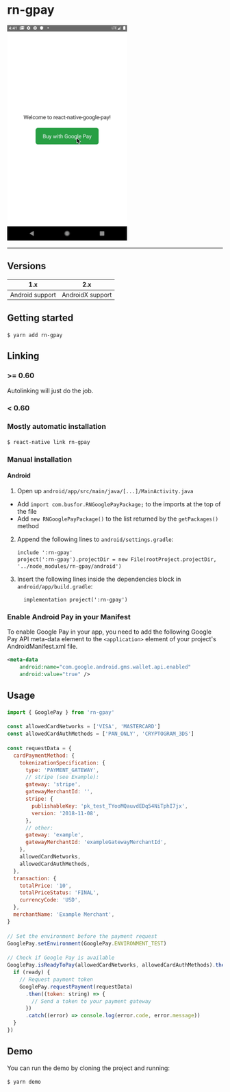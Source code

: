 # rn-gpay

<div>
<img width="280px" src="emulator.gif" />
</div>

---

## Versions

| 1.x             | 2.x              |
| --------------- | ---------------- |
| Android support | AndroidX support |

## Getting started

`$ yarn add rn-gpay`

## Linking

### >= 0.60

Autolinking will just do the job.

### < 0.60

### Mostly automatic installation

`$ react-native link rn-gpay`

### Manual installation

#### Android

1. Open up `android/app/src/main/java/[...]/MainActivity.java`

- Add `import com.busfor.RNGooglePayPackage;` to the imports at the top of the file
- Add `new RNGooglePayPackage()` to the list returned by the `getPackages()` method

2. Append the following lines to `android/settings.gradle`:
   ```
   include ':rn-gpay'
   project(':rn-gpay').projectDir = new File(rootProject.projectDir, 	'../node_modules/rn-gpay/android')
   ```
3. Insert the following lines inside the dependencies block in `android/app/build.gradle`:
   ```
     implementation project(':rn-gpay')
   ```

### Enable Android Pay in your Manifest

To enable Google Pay in your app, you need to add the following Google Pay API meta-data element to the `<application>` element of your project's AndroidManifest.xml file.

```xml
<meta-data
    android:name="com.google.android.gms.wallet.api.enabled"
    android:value="true" />
```

## Usage

```javascript
import { GooglePay } from 'rn-gpay'

const allowedCardNetworks = ['VISA', 'MASTERCARD']
const allowedCardAuthMethods = ['PAN_ONLY', 'CRYPTOGRAM_3DS']

const requestData = {
  cardPaymentMethod: {
    tokenizationSpecification: {
      type: 'PAYMENT_GATEWAY',
      // stripe (see Example):
      gateway: 'stripe',
      gatewayMerchantId: '',
      stripe: {
        publishableKey: 'pk_test_TYooMQauvdEDq54NiTphI7jx',
        version: '2018-11-08',
      },
      // other:
      gateway: 'example',
      gatewayMerchantId: 'exampleGatewayMerchantId',
    },
    allowedCardNetworks,
    allowedCardAuthMethods,
  },
  transaction: {
    totalPrice: '10',
    totalPriceStatus: 'FINAL',
    currencyCode: 'USD',
  },
  merchantName: 'Example Merchant',
}

// Set the environment before the payment request
GooglePay.setEnvironment(GooglePay.ENVIRONMENT_TEST)

// Check if Google Pay is available
GooglePay.isReadyToPay(allowedCardNetworks, allowedCardAuthMethods).then((ready) => {
  if (ready) {
    // Request payment token
    GooglePay.requestPayment(requestData)
      .then((token: string) => {
        // Send a token to your payment gateway
      })
      .catch((error) => console.log(error.code, error.message))
  }
})
```

## Demo

You can run the demo by cloning the project and running:

`$ yarn demo`
